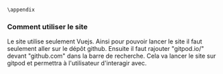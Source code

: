 ```{latex}
\appendix
```

### Comment utiliser le site
Le site utilise seulement Vuejs. Ainsi pour pouvoir lancer le site il faut seulement aller sur le dépôt github. Ensuite il faut rajouter "gitpod.io/" devant "github.com" dans la barre de recherche. Cela va lancer le site sur gitpod et permettra à l'utilisateur d'interagir avec. 